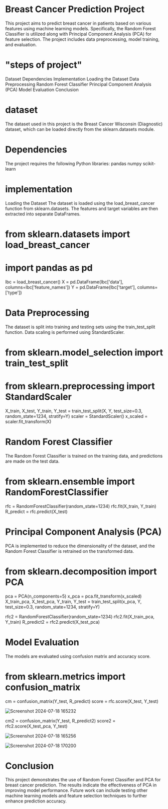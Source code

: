 
# Breast Cancer Prediction Project
This project aims to predict breast cancer in patients based on various features using machine learning models. Specifically, the Random Forest Classifier is utilized along with Principal Component Analysis (PCA) for feature selection. The project includes data preprocessing, model training, and evaluation.

# "steps of project"
Dataset
Dependencies
Implementation
Loading the Dataset
Data Preprocessing
Random Forest Classifier
Principal Component Analysis (PCA)
Model Evaluation
Conclusion

# dataset
The dataset used in this project is the Breast Cancer Wisconsin (Diagnostic) dataset, which can be loaded directly from the sklearn.datasets module.

# Dependencies
The project requires the following Python libraries:
pandas
numpy
scikit-learn

# implementation
Loading the Dataset
The dataset is loaded using the load_breast_cancer function from sklearn.datasets. The features and target variables are then extracted into separate DataFrames.

# from sklearn.datasets import load_breast_cancer
# import pandas as pd

lbc = load_breast_cancer()
X = pd.DataFrame(lbc['data'], columns=lbc['feature_names'])
Y = pd.DataFrame(lbc['target'], columns=['type'])

# Data Preprocessing
The dataset is split into training and testing sets using the train_test_split function. Data scaling is performed using StandardScaler.

# from sklearn.model_selection import train_test_split
# from sklearn.preprocessing import StandardScaler

X_train, X_test, Y_train, Y_test = train_test_split(X, Y, test_size=0.3, random_state=1234, stratify=Y)
scaler = StandardScaler()
x_scaled = scaler.fit_transform(X)

# Random Forest Classifier
The Random Forest Classifier is trained on the training data, and predictions are made on the test data.

# from sklearn.ensemble import RandomForestClassifier

rfc = RandomForestClassifier(random_state=1234)
rfc.fit(X_train, Y_train)
R_predict = rfc.predict(X_test)

# Principal Component Analysis (PCA)
PCA is implemented to reduce the dimensionality of the dataset, and the Random Forest Classifier is retrained on the transformed data.

# from sklearn.decomposition import PCA

pca = PCA(n_components=5)
x_pca = pca.fit_transform(x_scaled)
X_train_pca, X_test_pca, Y_train, Y_test = train_test_split(x_pca, Y, test_size=0.3, random_state=1234, stratify=Y)

rfc2 = RandomForestClassifier(random_state=1234)
rfc2.fit(X_train_pca, Y_train)
R_predict2 = rfc2.predict(X_test_pca)

# Model Evaluation
The models are evaluated using confusion matrix and accuracy score.

# from sklearn.metrics import confusion_matrix
cm = confusion_matrix(Y_test, R_predict)
score = rfc.score(X_test, Y_test)

![Screenshot 2024-07-18 165232](https://github.com/user-attachments/assets/ebe7a60a-5243-4776-9ae5-64d82be09cce)


cm2 = confusion_matrix(Y_test, R_predict2)
score2 = rfc2.score(X_test_pca, Y_test)

![Screenshot 2024-07-18 165256](https://github.com/user-attachments/assets/957d60ad-93ae-4ae1-b333-b35db4b8ee91)

![Screenshot 2024-07-18 170200](https://github.com/user-attachments/assets/0e79ff6b-2acb-45df-83e2-ee5ce1bede5d)



# Conclusion
This project demonstrates the use of Random Forest Classifier and PCA for breast cancer prediction. The results indicate the effectiveness of PCA in improving model performance. Future work can include testing other machine learning models and feature selection techniques to further enhance prediction accuracy.






